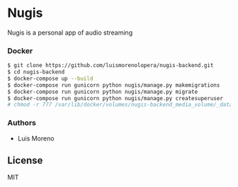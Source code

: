 # Nugis
Nugis is a personal app of audio streaming

### Docker
```sh
$ git clone https://github.com/luismorenolopera/nugis-backend.git
$ cd nugis-backend
$ docker-compose up --build
$ docker-compose run gunicorn python nugis/manage.py makemigrations
$ docker-compose run gunicorn python nugis/manage.py migrate
$ docker-compose run gunicorn python nugis/manage.py createsuperuser
# chmod -r 777 /var/lib/docker/volumes/nugis-backend_media_volume/_data
```

### Authors

- Luis Moreno

License
----

MIT
